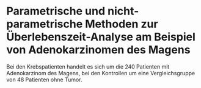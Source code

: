 # Parametrische und nicht-parametrische Methoden zur Überlebenszeit-Analyse am Beispiel von Adenokarzinomen des Magens

Bei den Krebspatienten handelt es sich um die 240 Patienten mit Adenokarzinom des Magens, bei den Kontrollen um eine Vergleichsgruppe von 48 Patienten ohne Tumor.
